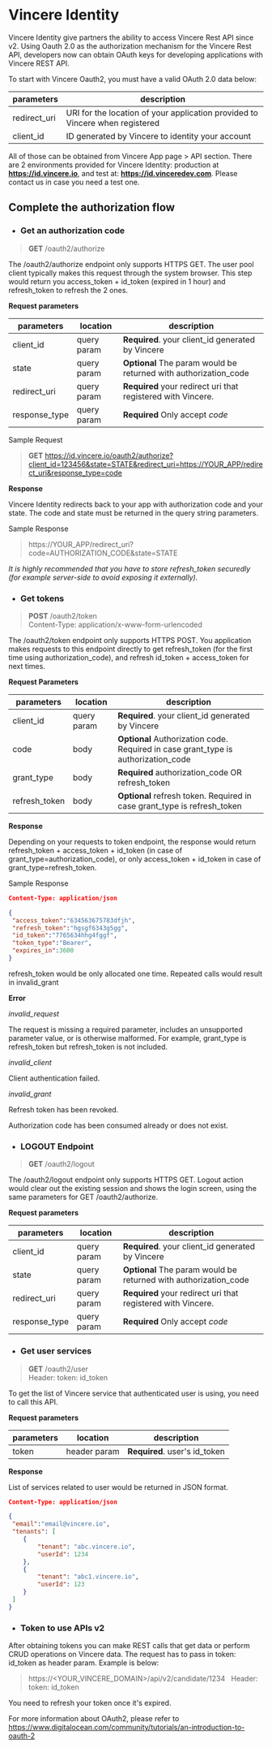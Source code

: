 # Vincere Identity #

Vincere Identity give partners the ability to access Vincere Rest API since v2. Using Oauth 2.0 as the authorization mechanism for the Vincere Rest API, developers now can obtain OAuth keys for developing applications with Vincere REST API.

To start with Vincere Oauth2, you must have a valid OAuth 2.0 data below: 

parameters | description
-----------| -----------
redirect_uri | URI for the location of your application provided to Vincere when registered
client_id | ID generated by Vincere to identity your account

All of those can be obtained from Vincere App page > API section. There are 2 environments provided for Vincere Identity: production at **https://id.vincere.io**, and test at: **https://id.vinceredev.com**. Please contact us in case you need a test one.  

## Complete the authorization flow ##

* ### Get an authorization code ###

>**GET** /oauth2/authorize

The /oauth2/authorize endpoint only supports HTTPS GET. The user pool client typically makes this request through the system browser. This step would return you access_token + id_token (expired in 1 hour) and refresh_token to refresh the 2 ones. 

**Request parameters**

parameters | location | description 
-----------| ---------| -----------
client_id | query param | **Required**. your client_id generated by Vincere
state | query param | **Optional** The param would be returned with authorization_code
redirect_uri | query param | **Required** your redirect uri that registered with Vincere. 
response_type | query param | **Required** Only accept *code* 

Sample Request

> **GET** https://id.vincere.io/oauth2/authorize?client_id=123456&state=STATE&redirect_uri=https://YOUR_APP/redirect_uri&response_type=code

**Response**

Vincere Identity redirects back to your app with authorization code and your state. The code and state must be returned in the query string parameters.

Sample Response 

> https://YOUR_APP/redirect_uri?code=AUTHORIZATION_CODE&state=STATE

*It is highly recommended that you have to store refresh_token securedly (for example server-side to avoid exposing it externally).* 

* ### Get tokens ###

>**POST** /oauth2/token  
>Content-Type: application/x-www-form-urlencoded

The /oauth2/token endpoint only supports HTTPS POST. You application makes requests to this endpoint directly to get refresh_token (for the first time using authorization_code), and refresh id_token + access_token for next times. 

**Request Parameters**

parameters | location | description 
-----------| ---------| -----------
client_id | query param | **Required**. your client_id generated by Vincere
code | body | **Optional** Authorization code. Required in case grant_type is authorization_code
grant_type | body | **Required** authorization_code OR refresh_token
refresh_token | body | **Optional** refresh token. Required in case grant_type is refresh_token

**Response**

 Depending on your requests to token endpoint, the response would return refresh_token + access_token + id_token (in case of grant_type=authorization_code), or only access_token + id_token in case of grant_type=refresh_token. 

Sample Response

```json
Content-Type: application/json

{ 
 "access_token":"634563675783dfjh", 
 "refresh_token":"hgsgf6343g5gg", 
 "id_token":"7765634hhg4fggf",
 "token_type":"Bearer", 
 "expires_in":3600
}
```
refresh_token would be only allocated one time. Repeated calls would result in invalid_grant

**Error**

*invalid_request*

The request is missing a required parameter, includes an unsupported parameter value, or is otherwise malformed. For example, grant_type is refresh_token but refresh_token is not included.

*invalid_client*

Client authentication failed. 

*invalid_grant*

Refresh token has been revoked.

Authorization code has been consumed already or does not exist.

* ### LOGOUT Endpoint ###

>**GET** /oauth2/logout

The /oauth2/logout endpoint only supports HTTPS GET. Logout action would clear out the existing session and shows the login screen, using the same parameters for GET /oauth2/authorize.


**Request parameters**

parameters | location | description 
-----------| ---------| -----------
client_id | query param | **Required**. your client_id generated by Vincere
state | query param | **Optional** The param would be returned with authorization_code
redirect_uri | query param | **Required** your redirect uri that registered with Vincere. 
response_type | query param | **Required** Only accept *code* 


* ### Get user services ###

>**GET** /oauth2/user  
>Header: token: id_token

To get the list of Vincere service that authenticated user is using, you need to call this API. 

**Request parameters**

parameters | location | description 
-----------| ---------| -----------
token | header param | **Required**. user's id_token

**Response**

List of services related to user would be returned in JSON format. 

```json
Content-Type: application/json

{ 
 "email":"email@vincere.io", 
 "tenants": [
 	{
 		"tenant": "abc.vincere.io",
 		"userId": 1234
 	},
 	{
 		"tenant": "abc1.vincere.io",
 		"userId": 123
 	}
 ]
}
```
* ### Token to use APIs v2 ###

After obtaining tokens you can make REST calls that get data or perform CRUD operations on Vincere data. The request has to pass in token: id_token as header param. Example is below: 

> https://<YOUR_VINCERE_DOMAIN>/api/v2/candidate/1234  
>Header: token: id_token

You need to refresh your token once it's expired. 

For more information about OAuth2, please refer to https://www.digitalocean.com/community/tutorials/an-introduction-to-oauth-2 

